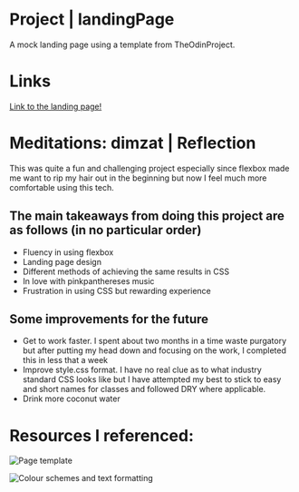 # Project | landingPage
A mock landing page using a template from TheOdinProject.

# Links
[Link to the landing page!](https://dizmat.github.io/landingPage)

# Meditations: dimzat | Reflection 
This was quite a fun and challenging project especially since flexbox made me want to rip my hair out in the beginning but now I feel much more comfortable using this tech. 
## The main takeaways from doing this project are as follows (in no particular order)
- Fluency in using flexbox
- Landing page design
- Different methods of achieving the same results in CSS
- In love with pinkpanthereses music
- Frustration in using CSS but rewarding experience
## Some improvements for the future
- Get to work faster. I spent about two months in a time waste purgatory but after putting my head down and focusing on the work, I completed this in less that a week
- Improve style.css format. I have no real clue as to what industry standard CSS looks like but I have attempted my best to stick to easy and short names for classes and followed DRY where applicable.
-  Drink more coconut water

# Resources I referenced:
![Page template](https://cdn.statically.io/gh/TheOdinProject/curriculum/81a5d553f4073e593d23a6ab00d50eef8620796d/foundations/html_css/project/imgs/01.png)

![Colour schemes and text formatting](https://cdn.statically.io/gh/TheOdinProject/curriculum/81a5d553f4073e593d23a6ab00d50eef8620796d/foundations/html_css/project/imgs/02.png)
